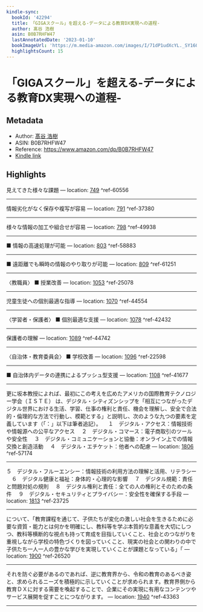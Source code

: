 ```yaml
---
kindle-sync:
  bookId: '42294'
  title: 「GIGAスクール」を超える-データによる教育DX実現への道程-
  author: 髙谷 浩樹
  asin: B0B7RHFW47
  lastAnnotatedDate: '2023-01-10'
  bookImageUrl: 'https://m.media-amazon.com/images/I/71dP1udXcYL._SY160.jpg'
  highlightsCount: 15
---
```

# 「GIGAスクール」を超える-データによる教育DX実現への道程-
## Metadata
* Author: [髙谷 浩樹](https://www.amazon.comundefined)
* ASIN: B0B7RHFW47
* Reference: https://www.amazon.com/dp/B0B7RHFW47
* [Kindle link](kindle://book?action=open&asin=B0B7RHFW47)

## Highlights
見えてきた様々な課題 — location: [749](kindle://book?action=open&asin=B0B7RHFW47&location=749) ^ref-60556

---
情報劣化がなく保存や複写が容易 — location: [791](kindle://book?action=open&asin=B0B7RHFW47&location=791) ^ref-37380

---
様々な情報の加工や組合せが容易 — location: [798](kindle://book?action=open&asin=B0B7RHFW47&location=798) ^ref-49938

---
■ 情報の高速処理が可能 — location: [803](kindle://book?action=open&asin=B0B7RHFW47&location=803) ^ref-58883

---
■ 遠距離でも瞬時の情報のやり取りが可能 — location: [809](kindle://book?action=open&asin=B0B7RHFW47&location=809) ^ref-61251

---
〈教職員〉 ■ 授業改善 — location: [1053](kindle://book?action=open&asin=B0B7RHFW47&location=1053) ^ref-25078

---
児童生徒への個別最適な指導 — location: [1070](kindle://book?action=open&asin=B0B7RHFW47&location=1070) ^ref-44554

---
〈学習者・保護者〉 ■ 個別最適な支援 — location: [1078](kindle://book?action=open&asin=B0B7RHFW47&location=1078) ^ref-42432

---
保護者の理解 — location: [1089](kindle://book?action=open&asin=B0B7RHFW47&location=1089) ^ref-44742

---
〈自治体・教育委員会〉 ■ 学校改善 — location: [1096](kindle://book?action=open&asin=B0B7RHFW47&location=1096) ^ref-22598

---
■ 自治体内データの連携によるプッシュ型支援 — location: [1108](kindle://book?action=open&asin=B0B7RHFW47&location=1108) ^ref-41677

---
更に坂本教授によれば、最初にこの考えを広めたアメリカの国際教育テクノロジー学会（ＩＳＴＥ） は、デジタル・シティズンシップを「相互につながったデジタル世界における生活、学習、仕事の権利と責任、機会を理解し、安全で合法的・倫理的な方法で行動し、模範とする」と説明し、次のような九つの要素を定義しています（「：」以下は筆者追記）。 　１　デジタル・アクセス：情報技術や情報源への公平なアクセス 　２　デジタル・コマース：電子商取引のツールや安全性 　３　デジタル・コミュニケーションと協働：オンライン上での情報交換と創造活動 　４　デジタル・エチケット：他者への配慮 — location: [1806](kindle://book?action=open&asin=B0B7RHFW47&location=1806) ^ref-57174

---
５　デジタル・フルーエンシー：情報技術の利用方法の理解と活用、リテラシー 　６　デジタル健康と福祉：身体的・心理的な影響 　７　デジタル規範：責任と問題対処の規則 　８　デジタル権利と責任：全ての人の権利とそのための条件 　９　デジタル・セキュリティとプライバシー：安全性を確保する手段 — location: [1813](kindle://book?action=open&asin=B0B7RHFW47&location=1813) ^ref-23725

---
について、「教育課程を通じて、子供たちが変化の激しい社会を生きるために必要な資質・能力とは何かを明確にし、教科等を学ぶ本質的な意義を大切にしつつ、教科等横断的な視点も持って育成を目指していくこと、社会とのつながりを重視しながら学校の特色づくりを図っていくこと、現実の社会との関わりの中で子供たち一人一人の豊かな学びを実現していくことが課題となっている」「 — location: [1900](kindle://book?action=open&asin=B0B7RHFW47&location=1900) ^ref-26520

---
それを防ぐ必要があるのであれば、逆に教育界から、令和の教育のあるべき姿と、求められるニーズを積極的に示していくことが求められます。教育界側から教育ＤＸに対する需要を喚起することで、企業にその実現に有用なコンテンツやサービス展開を促すことにつながります。 — location: [1940](kindle://book?action=open&asin=B0B7RHFW47&location=1940) ^ref-43363

---
